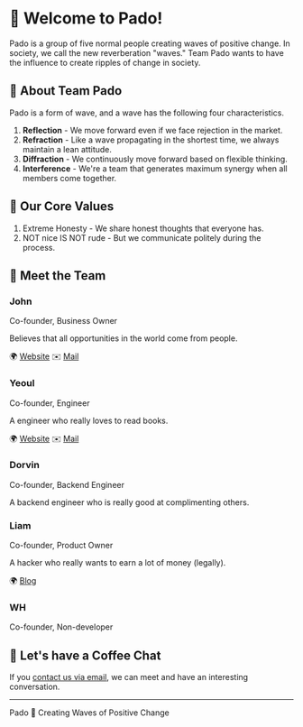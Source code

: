 # 👋 Welcome to Pado!

Pado is a group of five normal people creating waves of positive change. In society, we call the new reverberation "waves." Team Pado wants to have the influence to create ripples of change in society.

## 🌊 About Team Pado

Pado is a form of wave, and a wave has the following four characteristics.

1. **Reflection** - We move forward even if we face rejection in the market.
2. **Refraction** - Like a wave propagating in the shortest time, we always maintain a lean attitude.
3. **Diffraction** - We continuously move forward based on flexible thinking.
4. **Interference** - We're a team that generates maximum synergy when all members come together.

## 📌 Our Core Values

1. Extreme Honesty - We share honest thoughts that everyone has.
2. NOT nice IS NOT rude - But we communicate politely during the process.

## 👥 Meet the Team

### John

Co-founder, Business Owner

Believes that all opportunities in the world come from people.

🌍 [Website](https://johnjeong.com)
✉️ [Mail](mailto:john@padocorp.com)

### Yeoul

Co-founder, Engineer

A engineer who really loves to read books.

🌍 [Website](https://yeoulcoding.me)
✉️ [Mail](mailto:yeoul.kim@padocorp.com)

### Dorvin

Co-founder, Backend Engineer

A backend engineer who is really good at complimenting others.

### Liam

Co-founder, Product Owner

A hacker who really wants to earn a lot of money (legally).

🌍 [Blog](https://blog.codot.cc)

### WH

Co-founder, Non-developer

## 🤝 Let's have a Coffee Chat

If you [contact us via email](mailto:dev@padocorp.com), we can meet and have an interesting conversation.

---
Pado 🌊 Creating Waves of Positive Change
